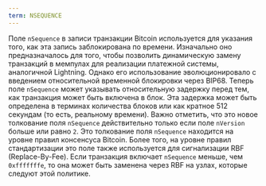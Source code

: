 ```yaml
---
term: NSEQUENCE
---
```


Поле `nSequence` в записи транзакции Bitcoin используется для указания того, как эта запись заблокирована по времени. Изначально оно предназначалось для того, чтобы позволить динамическую замену транзакций в мемпулах для реализации платежной системы, аналогичной Lightning. Однако его использование эволюционировало с введением относительной временной блокировки через BIP68. Теперь поле `nSequence` может указывать относительную задержку перед тем, как транзакция может быть включена в блок. Эта задержка может быть определена в терминах количества блоков или как кратное 512 секундам (то есть, реальному времени). Важно отметить, что это новое толкование поля `nSequence` действительно только если поле `nVersion` больше или равно `2`. Это толкование поля `nSequence` находится на уровне правил консенсуса Bitcoin. Более того, на уровне правил стандартизации это поле также используется для сигнализации RBF (Replace-By-Fee). Если транзакция включает `nSequence` меньше, чем `0xfffffffe`, то она может быть заменена через RBF на узлах, которые следуют этой политике.